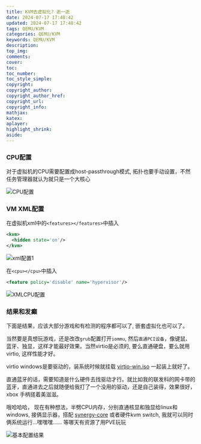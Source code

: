 ```yaml
---
title: KVM去虚拟化? 逝一逝
date: 2024-07-17 17:48:42
updated: 2024-07-17 17:48:42
tags: QEMU/KVM
categories: QEMU/KVM
keywords: QEMU/KVM
description:
top_img:
comments:
cover:
toc:
toc_number:
toc_style_simple:
copyright:
copyright_author:
copyright_author_href:
copyright_url:
copyright_info:
mathjax:
katex:
aplayer:
highlight_shrink:
aside:
---
```

### CPU配置

对于虚拟机的CPU需要配置成host-passthrough模式, 拓扑也要手动设置，不然任务管理器就认为就只是一个大核心

![CPU配置](https://cdn.basi-a.top/images/CPU配置.png)

### VM XML配置

在虚拟机xml中的`<features></features>`中插入

```xml
<kvm>
  <hidden state='on'/>
</kvm>
```

![xml配置1](https://cdn.basi-a.top/images/xml配置1.png)

在`<cpu></cpu>`中插入

```xml
<feature policy='disable' name='hypervisor'/>
```



![XMLCPU配置](https://cdn.basi-a.top/images/xmlCPU配置.png)



### 结果和发癫

下面是结果，应该大部分游戏和有检测的程序都可以了, 嵌套虚拟化也可以了。

当然要是真想玩游戏，还是改改`grub`配置打开`iommu`, 然后`直通PCI设备`，像键鼠、蓝牙、独显，这样才能最好效果。当然virtio是必须的, 要么直通硬盘，要么就用virtio, 这样性能才好。

virtio windows是要驱动的，装系统时候就挂载 [virtio-win.iso](https://fedorapeople.org/groups/virt/virtio-win/direct-downloads/archive-virtio/) 一起装上就好了。

直通蓝牙的话，需要知道是什么硬件去找驱动才行。就比如我的联发科的网卡带的蓝牙，直通进去之后就随便给我打了一个没用的驱动，还是自己装得，效果很好，xbox 手柄搓着美滋滋。



哦哈哈哈， 现在有种想法，半劈CPU内存，分别直通核显和独显给linux和windows, 接俩显示器，搭配 [synergy-core](https://github.com/symless/synergy-core) 或者硬件kvm switch, 我就可以同时俩系统运行...嘿嘿嘿......  等哪天有资源了用PVE玩玩



![基本配置结果](https://cdn.basi-a.top/images/基础配置结果.png)
